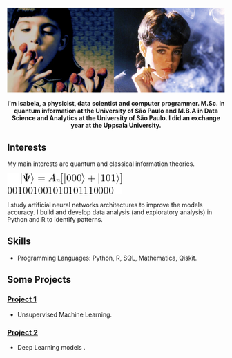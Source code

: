 ![GitHub Logo](https://github.com/isadays/isadays/blob/main/githubpage.png)


<p align="center">
  <b>I'm Isabela, a physicist, data scientist and computer programmer. 
    M.Sc. in quantum information at the University of São Paulo and M.B.A in Data Science and Analytics at the University of São Paulo. I did an exchange year at the Uppsala University.
</b><br>
</p>

## Interests

My main interests are quantum and classical information theories. 

![GitHub Logo](https://github.com/isadays/isadays/blob/main/CodeCogsEqn.png)

I study artificial neural networks architectures to improve the models accuracy. I build and develop data analysis (and exploratory analysis) in Python and R to identify patterns. 


## Skills

- Programming Languages: Python, R, SQL, Mathematica, Qiskit.
## Some Projects

### [Project 1](https://github.com/isadays/Unsupervised-ML)
- Unsupervised Machine Learning.

### [Project 2](https://github.com/isadays/DeepLearning)
- Deep Learning models . 
